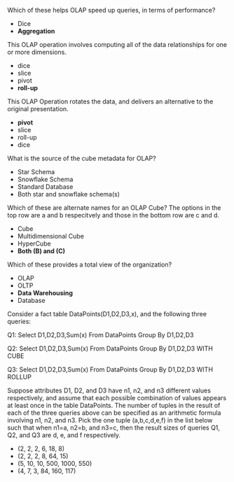 Which of these helps OLAP speed up queries, in terms of performance?

- Dice
- **Aggregation**

This OLAP operation involves computing all of the data relationships for one or more dimensions.
- dice
- slice
- pivot
- **roll-up** 

This OLAP Operation rotates the data, and delivers an alternative to the original presentation. 
- **pivot**
- slice
- roll-up
- dice

What is the source of the cube metadata for OLAP?
- Star Schema
- Snowflake Schema
- Standard Database
- Both star and snowflake schema(s)

Which of these are alternate names for an OLAP Cube? The options in the top row are a and b respecitvely and those in the bottom row are c and d.
- Cube
- Multidimensional Cube
- HyperCube
- **Both (B) and (C)**

Which of these provides a total view of the organization?
- OLAP
- OLTP
- **Data Warehousing**
- Database

Consider a fact table DataPoints(D1,D2,D3,x), and the following three queries: 

Q1: Select D1,D2,D3,Sum(x) From DataPoints Group By D1,D2,D3

Q2: Select D1,D2,D3,Sum(x) From DataPoints Group By D1,D2,D3 WITH CUBE

Q3: Select D1,D2,D3,Sum(x) From DataPoints Group By D1,D2,D3 WITH ROLLUP

Suppose attributes D1, D2, and D3 have n1, n2, and n3 different values respectively, and assume that each possible combination of values appears at least once in the table DataPoints. The number of tuples in the result of each of the three queries above can be specified as an arithmetic formula involving n1, n2, and n3. Pick the one tuple (a,b,c,d,e,f) in the list below such that when n1=a, n2=b, and n3=c, then the result sizes of queries Q1, Q2, and Q3 are d, e, and f respectively.

- (2, 2, 2, 6, 18, 8)
- (2, 2, 2, 8, 64, 15)
- (5, 10, 10, 500, 1000, 550)
- (4, 7, 3, 84, 160, 117)
